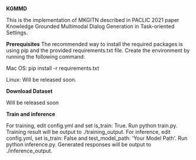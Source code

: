 **KGMMD**

This is the implementation of MKGITN described in PACLIC 2021 paper Knowledge Grounded Multimodal Dialog Generation in Task-oriented Settings.

**Prerequisites**
The recommended way to install the required packages is using pip and the provided requirements.txt file. Create the environment by running the following command:

Mac OS: pip install -r requirements.txt

Linux: Will be released soon.

**Download Dataset**

Will be released soon

**Train and inference**

For training, edit config.yml and set is_train: True. Run python train.py. Training result will be output to ./training_output.
For inference, edit config.yml, set is_train: False and test_model_path: 'Your Model Path'. Run python inference.py. Generated responses will be output to ./inference_output.

